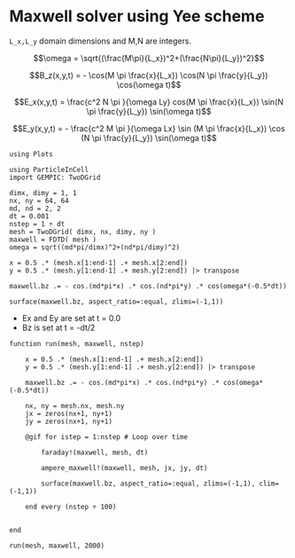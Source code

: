 # Maxwell solver using Yee scheme

``L_x,L_y`` domain dimensions and M,N are integers.

```math
\omega = \sqrt{(\frac{M\pi}{L_x})^2+(\frac{N\pi}{L_y})^2}
```

```math
B_z(x,y,t) =   - \cos(M \pi \frac{x}{L_x})  \cos(N \pi \frac{y}{L_y}) \cos(\omega t)
```

```math
E_x(x,y,t) = \frac{c^2 N \pi }{\omega Ly} cos(M \pi \frac{x}{L_x}) \sin(N \pi  \frac{y}{L_y}) \sin(\omega t)
```

```math
E_y(x,y,t) = - \frac{c^2 M \pi }{\omega Lx} \sin (M \pi \frac{x}{L_x}) \cos (N \pi  \frac{y}{L_y}) \sin(\omega t)
```

```@setup maxwell
using Plots
```

```@example maxwell
using ParticleInCell
import GEMPIC: TwoDGrid

dimx, dimy = 1, 1
nx, ny = 64, 64
md, nd = 2, 2  
dt = 0.001
nstep = 1 ÷ dt
mesh = TwoDGrid( dimx, nx, dimy, ny )
maxwell = FDTD( mesh ) 
omega = sqrt((md*pi/dimx)^2+(nd*pi/dimy)^2)

x = 0.5 .* (mesh.x[1:end-1] .+ mesh.x[2:end])
y = 0.5 .* (mesh.y[1:end-1] .+ mesh.y[2:end]) |> transpose

maxwell.bz .= - cos.(md*pi*x) .* cos.(nd*pi*y) .* cos(omega*(-0.5*dt))
    
surface(maxwell.bz, aspect_ratio=:equal, zlims=(-1,1))
```

- Ex and Ey are set at t = 0.0
- Bz is set at  t = -dt/2

```@example maxwell
function run(mesh, maxwell, nstep)

    x = 0.5 .* (mesh.x[1:end-1] .+ mesh.x[2:end])
    y = 0.5 .* (mesh.y[1:end-1] .+ mesh.y[2:end]) |> transpose

    maxwell.bz .= - cos.(md*pi*x) .* cos.(nd*pi*y) .* cos(omega*(-0.5*dt))
    
    nx, ny = mesh.nx, mesh.ny
    jx = zeros(nx+1, ny+1)
    jy = zeros(nx+1, ny+1)
    
    @gif for istep = 1:nstep # Loop over time
    
        faraday!(maxwell, mesh, dt)     
    
        ampere_maxwell!(maxwell, mesh, jx, jy, dt) 
    
        surface(maxwell.bz, aspect_ratio=:equal, zlims=(-1,1), clim=(-1,1))

    end every (nstep ÷ 100)
    
    
end

run(mesh, maxwell, 2000)
```
